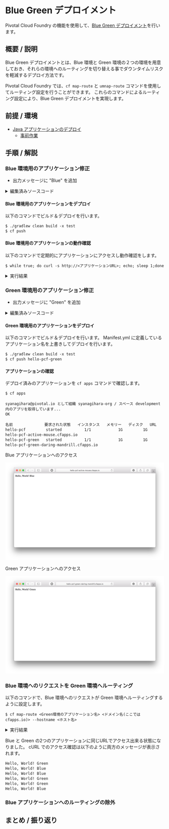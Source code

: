 # Blue Green デプロイメント
Pivotal Cloud Foundry の機能を使用して、[Blue Green デプロイメント](https://martinfowler.com/bliki/BlueGreenDeployment.html)を行います。

## 概要 / 説明
Blue Green デプロイメントとは、Blue 環境と Green 環境の２つの環境を用意しておき、それらの環境へのルーティングを切り替える事でダウンタイムリスクを軽減するデプロイ方法です。

Pivotal Cloud Foundry では、`cf map-route` と `umnap-route` コマンドを使用してルーティング設定を行うことができます。
これらのコマンドによるルーティング設定により、Blue Green デプロイメントを実現します。


## 前提 / 環境
- [Java アプリケーションのデプロイ](https://github.com/shinyay/pcf-workshop-deploy-java/blob/master/README.md)
  - [事前作業](https://github.com/shinyay/pcf-workshop-prerequisite/blob/master/README.md)

## 手順 / 解説
### Blue 環境用のアプリケーション修正

- 出力メッセージに "Blue" を追加

<details><summary>編集済みソースコード</summary>

```
@GetMapping("/")
String hello() {
    return "Hello, World! Blue";
}
```
</details>

#### Blue 環境用のアプリケーションをデプロイ
以下のコマンドでビルド＆デプロイを行います。

```
$ ./gradlew clean build -x test
$ cf push
```

#### Blue 環境用のアプリケーションの動作確認
以下のコマンドで定期的にアプリケーションにアクセスし動作確認をします。

```
$ while true; do curl -s http://<アプリケーションURL>; echo; sleep 1;done
```

<details><summary>実行結果</summary>

```
Hello, World! Blue
Hello, World! Blue
Hello, World! Blue
Hello, World! Blue
Hello, World! Blue
Hello, World! Blue
```
</details>

### Green 環境用のアプリケーション修正

- 出力メッセージに "Green" を追加

<details><summary>編集済みソースコード</summary>

```
@GetMapping("/")
String hello() {
    return "Hello, World! Green";
}
```
</details>

#### Green 環境用のアプリケーションをデプロイ
以下のコマンドでビルド＆デプロイを行います。
Manifest.yml に定義しているアプリケーション名を上書きしてデプロイを行います。

```
$ ./gradlew clean build -x test
$ cf push hello-pcf-green
```

#### アプリケーションの確認
デプロイ済みのアプリケーションを `cf apps` コマンドで確認します。

```
$ cf apps

syanagihara@pivotal.io として組織 syanagihara-org / スペース development 内のアプリを取得しています...
OK

名前              要求された状態   インスタンス   メモリー   ディスク   URL
hello-pcf         started          1/1            1G         1G         hello-pcf-active-mouse.cfapps.io
hello-pcf-green   started          1/1            1G         1G         hello-pcf-green-daring-mandrill.cfapps.io
```

Blue アプリケーションへのアクセス

![app-blue](images/app-blue.png)

Green アプリケーションへのアクセス

![app-green](images/app-green.png)

### Blue 環境へのリクエストを Green 環境へルーティング
以下のコマンドで、Blue 環境へのリクエストが Green 環境へルーティングするように設定します。

```
$ cf map-route <Green環境のアプリケーション名> <ドメイン名(ここでは cfapps.io)> --hostname <ホスト名>
```

<details><summary>実行結果</summary>

```
$ cf map-route hello-pcf-green cfapps.io --hostname hello-pcf-active-mouse

syanagihara@pivotal.io として組織 syanagihara-org / スペース development の経路 hello-pcf-active-mouse.cfapps.io を作成しています...
OK
経路 hello-pcf-active-mouse.cfapps.io は既に存在しています
syanagihara@pivotal.io として経路 hello-pcf-active-mouse.cfapps.io を組織 syanagihara-org / スペース development 内のアプリ hello-pcf-green に追加しています...
OK
```
</details>

Blue と Green の2つのアプリケーションに同じURLでアクセス出来る状態になりました。
cURL でのアクセス確認は以下のように両方のメッセージが表示されます。

```
Hello, World! Green
Hello, World! Blue
Hello, World! Blue
Hello, World! Green
Hello, World! Green
Hello, World! Blue
```

### Blue アプリケーションへのルーティングの除外

## まとめ / 振り返り

